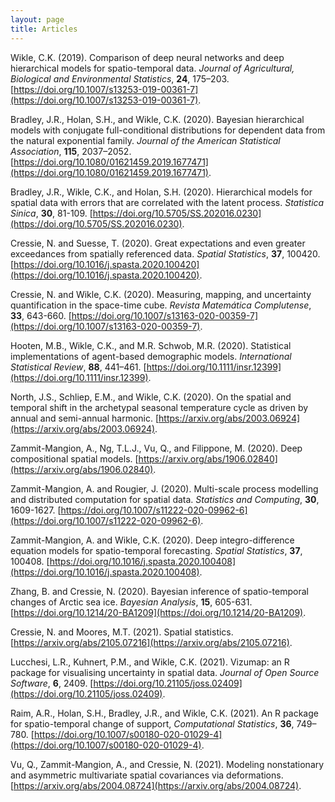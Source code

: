 ```yaml
---
layout: page
title: Articles
---
```


Wikle, C.K. (2019). Comparison of deep neural networks and deep hierarchical models for spatio-temporal data. *Journal of Agricultural, Biological and Environmental Statistics*, **24**, 175–203. [https://doi.org/10.1007/s13253-019-00361-7](https://doi.org/10.1007/s13253-019-00361-7).  
  
Bradley, J.R., Holan, S.H., and Wikle, C.K. (2020). Bayesian hierarchical models with conjugate full-conditional distributions for dependent data from the natural exponential family. *Journal of the American Statistical Association*, **115**, 2037–2052. [https://doi.org/10.1080/01621459.2019.1677471](https://doi.org/10.1080/01621459.2019.1677471).  
  
Bradley, J.R., Wikle, C.K., and Holan, S.H. (2020). Hierarchical models for spatial data with errors that are correlated with the latent process. *Statistica Sinica*, **30**, 81-109. [https://doi.org/10.5705/SS.202016.0230](https://doi.org/10.5705/SS.202016.0230).  
  
Cressie, N. and Suesse, T. (2020). Great expectations and even greater exceedances from spatially referenced data. *Spatial Statistics*, **37**, 100420. [https://doi.org/10.1016/j.spasta.2020.100420](https://doi.org/10.1016/j.spasta.2020.100420).  
  
Cressie, N. and Wikle, C.K. (2020). Measuring, mapping, and uncertainty quantification in the space-time cube. *Revista Matemática Complutense*, **33**, 643-660. [https://doi.org/10.1007/s13163-020-00359-7](https://doi.org/10.1007/s13163-020-00359-7).   
  
Hooten, M.B., Wikle, C.K., and M.R. Schwob, M.R. (2020). Statistical implementations of agent-based demographic models. *International Statistical Review*, **88**, 441–461. [https://doi.org/10.1111/insr.12399](https://doi.org/10.1111/insr.12399).  
  
North, J.S., Schliep, E.M., and Wikle, C.K. (2020). On the spatial and temporal shift in the archetypal seasonal temperature cycle as driven by annual and semi-annual harmonic. [https://arxiv.org/abs/2003.06924](https://arxiv.org/abs/2003.06924).  
  
Zammit-Mangion, A., Ng, T.L.J., Vu, Q., and Filippone, M. (2020). Deep compositional spatial models. [https://arxiv.org/abs/1906.02840](https://arxiv.org/abs/1906.02840).  
  
Zammit-Mangion, A. and Rougier, J. (2020). Multi-scale process modelling and distributed computation for spatial data. *Statistics and Computing*, **30**, 1609-1627. [https://doi.org/10.1007/s11222-020-09962-6](https://doi.org/10.1007/s11222-020-09962-6).  
  
Zammit-Mangion, A. and Wikle, C.K. (2020). Deep integro-difference equation models for spatio-temporal forecasting. *Spatial Statistics*, **37**, 100408. [https://doi.org/10.1016/j.spasta.2020.100408](https://doi.org/10.1016/j.spasta.2020.100408). 

Zhang, B. and Cressie, N. (2020). Bayesian inference of spatio-temporal changes of Arctic sea ice. *Bayesian Analysis*, **15**, 605-631. [https://doi.org/10.1214/20-BA1209](https://doi.org/10.1214/20-BA1209).  
  
Cressie, N. and Moores, M.T. (2021). Spatial statistics. [https://arxiv.org/abs/2105.07216](https://arxiv.org/abs/2105.07216).  
  
Lucchesi, L.R., Kuhnert, P.M., and Wikle, C.K. (2021). Vizumap: an R package for visualising uncertainty in spatial data. *Journal of Open Source Software*, **6**, 2409. [https://doi.org/10.21105/joss.02409](https://doi.org/10.21105/joss.02409).  
  
Raim, A.R., Holan, S.H., Bradley, J.R., and Wikle, C.K. (2021). An R package for spatio-temporal change of support, *Computational Statistics*, **36**, 749–780. [https://doi.org/10.1007/s00180-020-01029-4](https://doi.org/10.1007/s00180-020-01029-4).  
  
Vu, Q., Zammit-Mangion, A., and Cressie, N. (2021). Modeling nonstationary and asymmetric multivariate spatial covariances via deformations. [https://arxiv.org/abs/2004.08724](https://arxiv.org/abs/2004.08724).  
